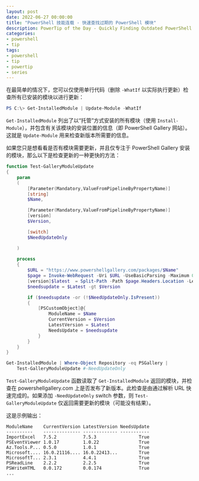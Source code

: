 ```yaml
---
layout: post
date: 2022-06-27 00:00:00
title: "PowerShell 技能连载 - 快速查找过期的 PowerShell 模块"
description: PowerTip of the Day - Quickly Finding Outdated PowerShell Modules
categories:
- powershell
- tip
tags:
- powershell
- tip
- powertip
- series
---
```

在最简单的情况下，您可以仅使用单行代码（删除 `-WhatIf` 以实际执行更新）检查所有已安装的模块以进行更新：

```powershell
PS C:\> Get-InstalledModule | Update-Module -WhatIf  
```

`Get-InstalledModule` 列出了以“托管”方式安装的所有模块（使用 `Install-Module`），并包含有关该模块的安装位置的信息（即 PowerShell Gallery 网站）。这就是 `Update-Module` 用来检查新版本所需要的信息。

如果您只是想看看是否有模块需要更新，并且仅专注于 PowerShell Gallery 安装的模块，那么以下是检查更新的一种更快的方法：

```powershell
function Test-GalleryModuleUpdate
{
    param
    (
        [Parameter(Mandatory,ValueFromPipelineByPropertyName)]
        [string]
        $Name,

        [Parameter(Mandatory,ValueFromPipelineByPropertyName)]
        [version]
        $Version,

        [switch]
        $NeedUpdateOnly

    )
    
    process
    {
        $URL = "https://www.powershellgallery.com/packages/$Name" 
        $page = Invoke-WebRequest -Uri $URL -UseBasicParsing -Maximum 0 -ea Ignore
        [version]$latest  = Split-Path -Path $page.Headers.Location -Leaf
        $needsupdate = $Latest -gt $Version

        if ($needsupdate -or (!$NeedUpdateOnly.IsPresent))
        {
            [PSCustomObject]@{
                ModuleName = $Name
                CurrentVersion = $Version
                LatestVersion = $Latest
                NeedsUpdate = $needsupdate
            }
        }
    }
}

Get-InstalledModule | Where-Object Repository -eq PSGallery | 
    Test-GalleryModuleUpdate #-NeedUpdateOnly
```

`Test-GalleryModuleUpdate` 函数读取了 `Get-InstalledModule` 返回的模块，并检查在 powershellgallery.com 上是否发布了新版本。此检查是由通过解析 URL 快速完成的。如果添加 `-NeedUpdateOnly` switch 参数，则 `Test-GalleryModuleUpdate` 仅返回需要更新的模块（可能没有结果）。

这是示例输出：

    ModuleName    CurrentVersion LatestVersion NeedsUpdate
    ----------    -------------- ------------- -----------
    ImportExcel   7.5.2          7.5.3                True
    PSEventViewer 1.0.17         1.0.22               True
    Az.Tools.P... 0.5.0          1.0.1                True
    Microsoft.... 16.0.21116.... 16.0.22413...        True
    MicrosoftT... 2.3.1          4.4.1                True
    PSReadLine    2.2.2          2.2.5                True
    PSWriteHTML   0.0.172        0.0.174              True 
    ...  

<!--本文国际来源：[Quickly Finding Outdated PowerShell Modules](https://community.idera.com/database-tools/powershell/powertips/b/tips/posts/quickly-finding-outdated-powershell-modules)-->

